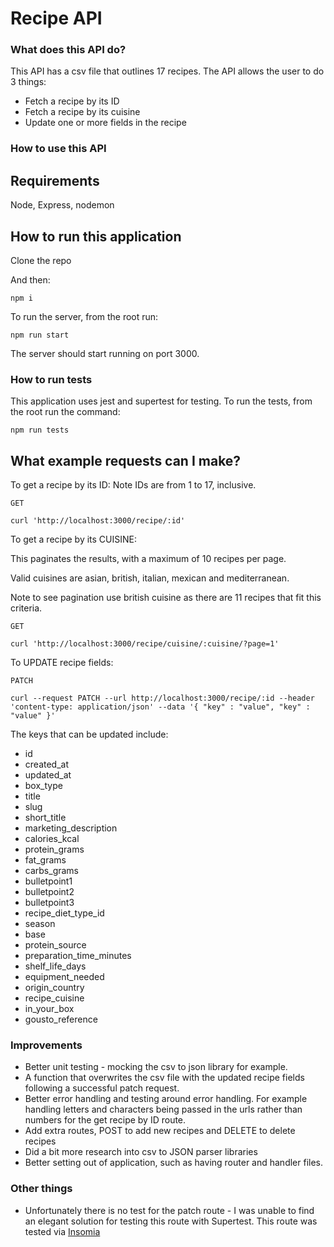 # Recipe API

### What does this API do?

This API has a csv file that outlines 17 recipes.
The API allows the user to do 3 things:

- Fetch a recipe by its ID
- Fetch a recipe by its cuisine
- Update one or more fields in the recipe

### How to use this API

## Requirements

Node, Express, nodemon

## How to run this application

Clone the repo

And then:

`npm i`

To run the server, from the root run:

`npm run start`

The server should start running on port 3000.

### How to run tests

This application uses jest and supertest for testing.
To run the tests, from the root run the command:

`npm run tests`

## What example requests can I make?

To get a recipe by its ID:
Note IDs are from 1 to 17, inclusive.

`GET`

`curl 'http://localhost:3000/recipe/:id'`

To get a recipe by its CUISINE:

This paginates the results, with a maximum of 10 recipes per page.

Valid cuisines are asian, british, italian, mexican and mediterranean.

Note to see pagination use british cuisine as there are 11 recipes that fit this criteria.

`GET`

`curl 'http://localhost:3000/recipe/cuisine/:cuisine/?page=1'`

To UPDATE recipe fields:

`PATCH`

`curl --request PATCH --url http://localhost:3000/recipe/:id --header 'content-type: application/json' --data '{ "key" : "value", "key" : "value" }'`

The keys that can be updated include:

- id
- created_at
- updated_at
- box_type
- title
- slug
- short_title
- marketing_description
- calories_kcal
- protein_grams
- fat_grams
- carbs_grams
- bulletpoint1
- bulletpoint2
- bulletpoint3
- recipe_diet_type_id
- season
- base
- protein_source
- preparation_time_minutes
- shelf_life_days
- equipment_needed
- origin_country
- recipe_cuisine
- in_your_box
- gousto_reference

### Improvements

- Better unit testing - mocking the csv to json library for example.
- A function that overwrites the csv file with the updated recipe fields following a successful patch request.
- Better error handling and testing around error handling. For example handling letters and characters being passed in the urls rather than numbers for the get recipe by ID route.
- Add extra routes, POST to add new recipes and DELETE to delete recipes
- Did a bit more research into csv to JSON parser libraries
- Better setting out of application, such as having router and handler files.

### Other things
- Unfortunately there is no test for the patch route - I was unable to find an elegant solution for testing this route with Supertest. This route was tested via [Insomia](https://insomnia.rest/)